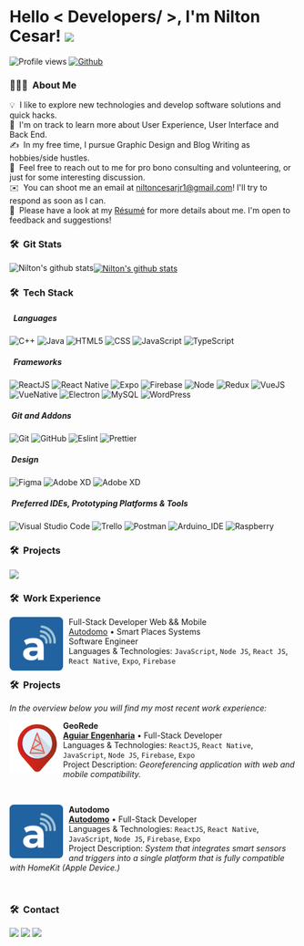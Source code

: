   <h1> Hello < Developers/ >, I'm Nilton Cesar! <img src = "https://raw.githubusercontent.com/MartinHeinz/MartinHeinz/master/wave.gif" width = 30px> </h1>
  <p align='center'></p>

  ![Profile views](https://visitor-badge.glitch.me/badge?page_id=niltonc.niltonc)
  [![Github](https://img.shields.io/github/followers/niltonc?label=Follow&style=social)](https://github.com/niltonc)
  
### 👨🏻‍💻 &nbsp;About Me
  
💡 &nbsp;I like to explore new technologies and develop software solutions and quick hacks.\
🌱 &nbsp;I'm on track to learn more about User Experience, User Interface and Back End.\
✍️ &nbsp;In my free time, I pursue Graphic Design and Blog Writing as hobbies/side hustles.\
💬 &nbsp;Feel free to reach out to me for pro bono consulting and volunteering, or just for some interesting discussion.\
✉️ &nbsp;You can shoot me an email at niltoncesarjr1@gmail.com! I'll try to respond as soon as I can.\
📄 &nbsp;Please have a look at my [Résumé](https://www.aindanaotem.com/resume.html) for more details about me. I'm open to feedback and suggestions! 

### 🛠 &nbsp;Git Stats
  
   <a href="https://github.com/niltonc">
  <img align="left"  src="https://github-readme-stats.vercel.app/api/top-langs/?username=niltonc&theme=tokyonight" alt="Nilton's github stats" />
  <img align="center" style="height: 200px"  src="https://github-readme-stats.vercel.app/api?username=niltonc&show_icons=true&theme=tokyonight&line_height=20" alt="Nilton's github stats"/>
  </a>

### 🛠 &nbsp;Tech Stack
 
 ##### &nbsp; Languages
  
  ![C++](https://img.shields.io/badge/-C++-05112A?style=flat&logo=C%2B%2B&logoColor=00599C)
  ![Java](https://img.shields.io/badge/-Java-05112A?style=flat&logo=Java&logoColor=007396)
  ![HTML5](https://img.shields.io/badge/-HTML5-05112A?style=flat&logo=HTML5)
  ![CSS](https://img.shields.io/badge/-CSS-05112A?style=flat&logo=CSS3&logoColor=1572B6)
  ![JavaScript](https://img.shields.io/badge/-JavaScript-05112A?style=flat&logo=javascript&logoColor=1572B6)
  ![TypeScript](https://img.shields.io/badge/-TypeScript-05112A?style=flat&logo=typescript&logoColor=1572B6)
    
  ##### &nbsp; Frameworks
 
  ![ReactJS](https://img.shields.io/badge/-ReactJS-05112A?style=flat&logo=react)
  ![React Native](https://img.shields.io/badge/-React%20Native-05112A?style=flat&logo=react)
  ![Expo](https://img.shields.io/badge/-Expo-05112A?style=flat&logo=expo)
  ![Firebase](https://img.shields.io/badge/-Firebase-05112A?style=flat&logo=firebase)
  ![Node](https://img.shields.io/badge/-Node-05112A?style=flat&logo=nodedotjs)
  ![Redux](https://img.shields.io/badge/-Redux-05112A?style=flat&logo=redux)
  ![VueJS](https://img.shields.io/badge/-VueJS-05112A?style=flat&logo=vuedotjs)
  ![VueNative](https://img.shields.io/badge/-VueNative-05112A?style=flat&logo=vuedotjs)
  ![Electron](https://img.shields.io/badge/-Electron-05112A?style=flat&logo=electron)
  ![MySQL](https://img.shields.io/badge/-MySQL-05112A?style=flat&logo=mysql)
  ![WordPress](https://img.shields.io/badge/-Wordpress-05112A?style=flat&logo=wordpress)
 
  ##### &nbsp;Git and Addons
  
  ![Git](https://img.shields.io/badge/-Git-05112A?style=flat&logo=git)
  ![GitHub](https://img.shields.io/badge/-GitHub-05112A?style=flat&logo=github)
  ![Eslint](https://img.shields.io/badge/-Eslint-05112A?style=flat&logo=eslint)
  ![Prettier](https://img.shields.io/badge/-Prettier-05112A?style=flat&logo=prettier)
  
  ##### &nbsp;Design
   
  ![Figma](https://img.shields.io/badge/-Figma-05112A?style=flat&logo=figma&logoColor=007ACC)
  ![Adobe XD](https://img.shields.io/badge/-Adobe%20XD-05112A?style=flat&logo=adobe-xd&logoColor=007ACC)
  ![Adobe XD](https://img.shields.io/badge/-Adobe%20Photoshop-05112A?style=flat&logo=Adobe%20Photoshop)
  
  ##### &nbsp;Preferred IDEs, Prototyping Platforms & Tools 
  
  ![Visual Studio Code](https://img.shields.io/badge/-Visual%20Studio%20Code-05112A?style=flat&logo=visual-studio-code&logoColor=007ACC)
  ![Trello](https://img.shields.io/badge/-Trello-05112A?style=flat&logo=trello&logoColor=007ACC)
  ![Postman](https://img.shields.io/badge/-Postman-05112A?style=flat&logo=postman)
  ![Arduino_IDE](https://img.shields.io/badge/-Arduino-05112A?style=flat&logo=arduino)
  ![Raspberry](https://img.shields.io/badge/-Raspberry-05112A?style=flat&logo=Raspberry%20Pi)
  
  ### 🛠 &nbsp;Projects
  
 <a href="https://github.com/niltonc/dashboard-template">
 <img align="center" src="https://github-readme-stats.vercel.app/api/pin/?username=niltonc&repo=dashboard-template&theme=tokyonight" />
 </a>

  
  ### 🛠 &nbsp;Work Experience
  
  [<img align="left" height="94px" width="94px" style="border-radius:8%; margin-Right: 2%" alt="Autodomo" src="./img/logo-autodomo.png"/>](https://github.com/AutoDomo/)

Full-Stack Developer Web && Mobile \
[Autodomo](https://github.com/AutoDomo/) • 
Smart Places Systems \
Software Engineer \
Languages & Technologies: `JavaScript`, `Node JS`, `React JS`, `React Native`, `Expo`, `Firebase`
  ### 🛠 &nbsp;Projects
_In the overview below you will find my most recent work experience:_
  
  [<img align="left" height="94px" width="94px" alt="Warpnet" src="./img/logo-georede.png"/>](https://play.google.com/store/apps/details?id=br.com.aguiareng.georede)

  **GeoRede** \
  [**Aguiar Engenharia**](https://www.aguiareng.com.br/) • Full-Stack Developer \
  Languages & Technologies: `ReactJS`, `React Native`, `JavaScript`, `Node JS`, `Firebase`, `Expo`\
  Project Description: _Georeferencing application with web and mobile compatibility._
 
   <br/>

  [<img align="left" height="94px" width="94px" style="border-radius:8%; margin-Right: 2%" alt="autodomo" src="./img/logo-autodomo.png"/>](https://play.google.com/store/apps/details?id=io.aguiar.autodomo)

  **Autodomo** \
  [**Autodomo**](https://autodomo.com.br/) • Full-Stack Developer \
  Languages & Technologies: `ReactJS`, `React Native`, `JavaScript`, `Node JS`, `Firebase`, `Expo`\
  Project Description: _System that integrates smart sensors and triggers into a single platform that is fully compatible with HomeKit (Apple Device.)_
 
  <br/>

  ### 🛠 &nbsp;Contact
  
  <a href="" alt="Gmail">
  <img src="https://img.shields.io/badge/-Gmail-FF0000?style=flat-square&labelColor=FF0000&logo=gmail&logoColor=white&link=niltoncesarjr1@gmail.com" /></a>
  
  <a href="https://api.whatsapp.com/send?phone=5598981986161&text=Hi%20dev!" alt="WhatsApp">
  <img src="https://img.shields.io/badge/-WhatsApp-25d366?style=flat-square&labelColor=25d366&logo=whatsapp&logoColor=white&link=API-DO-SEU-WHATSAPP"/></a>
  
  <a href="https://www.instagram.com/niltoncosj/" alt="Instagram">
  <img src="https://img.shields.io/badge/-Instagram-DF0174?style=flat-square&labelColor=DF0174&logo=instagram&logoColor=white&link=https://www.instagram.com/niltoncosj/"/>     </a>
  
 

